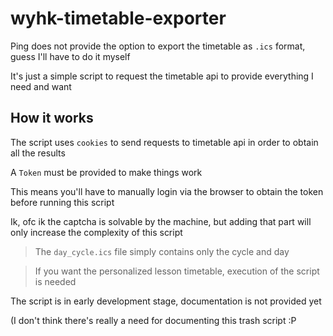 # wyhk-timetable-exporter
 
Ping does not provide the option to export the timetable as `.ics` format, guess I'll have to do it myself

It's just a simple script to request the timetable api to provide everything I need and want

## How it works

The script uses `cookies` to send requests to timetable api in order to obtain all the results

A `Token` must be provided to make things work

This means you'll have to manually login via the browser to obtain the token before running this script

Ik, ofc ik the captcha is solvable by the machine, but adding that part will only increase the complexity of this script

> The `day_cycle.ics` file simply contains only the cycle and day

> If you want the personalized lesson timetable, execution of the script is needed

The script is in early development stage, documentation is not provided yet

(I don't think there's really a need for documenting this trash script :P